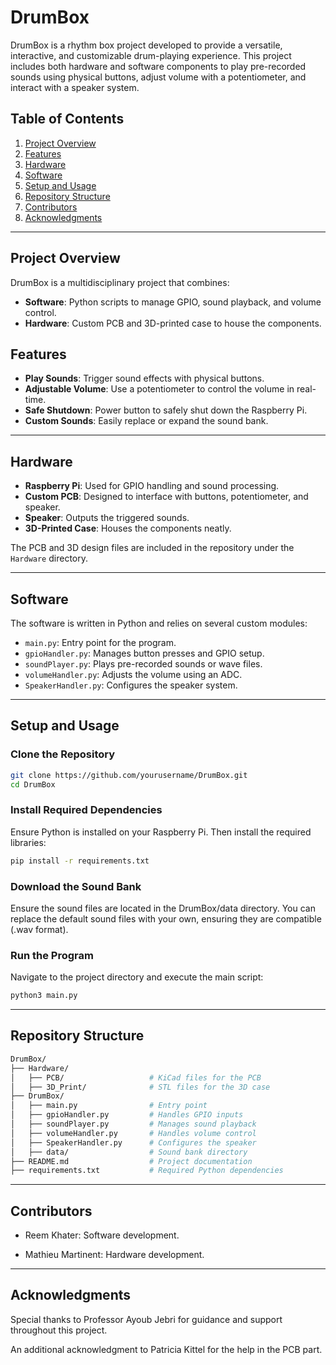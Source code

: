 # DrumBox

DrumBox is a rhythm box project developed to provide a versatile, interactive, and customizable drum-playing experience. This project includes both hardware and software components to play pre-recorded sounds using physical buttons, adjust volume with a potentiometer, and interact with a speaker system.

## Table of Contents
1. [Project Overview](#project-overview)
2. [Features](#features)
3. [Hardware](#hardware)
4. [Software](#software)
5. [Setup and Usage](#setup-and-usage)
6. [Repository Structure](#repository-structure)
7. [Contributors](#contributors)
8. [Acknowledgments](#acknowledgments)

---

## Project Overview
DrumBox is a multidisciplinary project that combines:
- **Software**: Python scripts to manage GPIO, sound playback, and volume control.
- **Hardware**: Custom PCB and 3D-printed case to house the components.

## Features
- **Play Sounds**: Trigger sound effects with physical buttons.
- **Adjustable Volume**: Use a potentiometer to control the volume in real-time.
- **Safe Shutdown**: Power button to safely shut down the Raspberry Pi.
- **Custom Sounds**: Easily replace or expand the sound bank.

---

## Hardware
- **Raspberry Pi**: Used for GPIO handling and sound processing.
- **Custom PCB**: Designed to interface with buttons, potentiometer, and speaker.
- **Speaker**: Outputs the triggered sounds.
- **3D-Printed Case**: Houses the components neatly.

The PCB and 3D design files are included in the repository under the `Hardware` directory.

---

## Software
The software is written in Python and relies on several custom modules:
- `main.py`: Entry point for the program.
- `gpioHandler.py`: Manages button presses and GPIO setup.
- `soundPlayer.py`: Plays pre-recorded sounds or wave files.
- `volumeHandler.py`: Adjusts the volume using an ADC.
- `SpeakerHandler.py`: Configures the speaker system.

---

## Setup and Usage

### Clone the Repository
```bash
git clone https://github.com/yourusername/DrumBox.git
cd DrumBox
```

### Install Required Dependencies
Ensure Python is installed on your Raspberry Pi. Then install the required libraries:
```bash
pip install -r requirements.txt
```

### Download the Sound Bank
Ensure the sound files are located in the DrumBox/data directory. You can replace the default sound files with your own, ensuring they are compatible (.wav format).

### Run the Program
Navigate to the project directory and execute the main script:
```bash
python3 main.py
```

---

## Repository Structure
```bash
DrumBox/
├── Hardware/
│   ├── PCB/                   # KiCad files for the PCB
│   ├── 3D_Print/              # STL files for the 3D case
├── DrumBox/
│   ├── main.py                # Entry point
│   ├── gpioHandler.py         # Handles GPIO inputs
│   ├── soundPlayer.py         # Manages sound playback
│   ├── volumeHandler.py       # Handles volume control
│   ├── SpeakerHandler.py      # Configures the speaker
│   ├── data/                  # Sound bank directory
├── README.md                  # Project documentation
├── requirements.txt           # Required Python dependencies
```

---

## Contributors

- Reem Khater: Software development.

- Mathieu Martinent: Hardware development. 

---

## Acknowledgments

Special thanks to Professor Ayoub Jebri for guidance and support throughout this project. 

An additional acknowledgment to Patricia Kittel for the help in the PCB part. 




